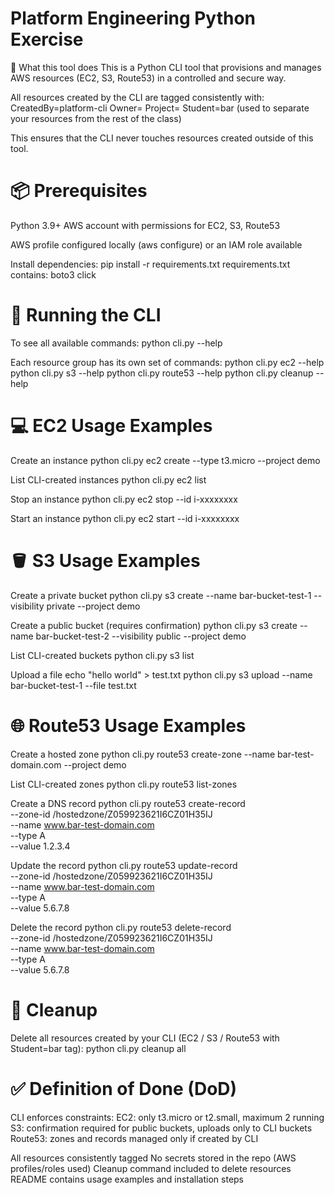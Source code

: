 # Platform Engineering Python Exercise
🎯 What this tool does
This is a Python CLI tool that provisions and manages AWS resources (EC2, S3, Route53) in a 
controlled and secure way.

All resources created by the CLI are tagged consistently with:
CreatedBy=platform-cli
Owner=<username>
Project=<project>
Student=bar (used to separate your resources from the rest of the class)

This ensures that the CLI never touches resources created outside of this tool.

# 📦 Prerequisites
Python 3.9+
AWS account with permissions for EC2, S3, Route53

AWS profile configured locally (aws configure) or an IAM role available

Install dependencies:
pip install -r requirements.txt
requirements.txt contains:
boto3
click

# 🚀 Running the CLI
To see all available commands:
python cli.py --help

Each resource group has its own set of commands:
python cli.py ec2 --help
python cli.py s3 --help
python cli.py route53 --help
python cli.py cleanup --help

# 💻 EC2 Usage Examples
Create an instance
python cli.py ec2 create --type t3.micro --project demo

List CLI-created instances
python cli.py ec2 list

Stop an instance
python cli.py ec2 stop --id i-xxxxxxxx

Start an instance
python cli.py ec2 start --id i-xxxxxxxx

# 🪣 S3 Usage Examples
Create a private bucket
python cli.py s3 create --name bar-bucket-test-1 --visibility private --project demo

Create a public bucket (requires confirmation)
python cli.py s3 create --name bar-bucket-test-2 --visibility public --project demo

List CLI-created buckets
python cli.py s3 list

Upload a file
echo "hello world" > test.txt
python cli.py s3 upload --name bar-bucket-test-1 --file test.txt

# 🌐 Route53 Usage Examples
Create a hosted zone
python cli.py route53 create-zone --name bar-test-domain.com --project demo

List CLI-created zones
python cli.py route53 list-zones

Create a DNS record
python cli.py route53 create-record \
  --zone-id /hostedzone/Z059923621I6CZ01H35IJ \
  --name www.bar-test-domain.com \
  --type A \
  --value 1.2.3.4

Update the record
python cli.py route53 update-record \
  --zone-id /hostedzone/Z059923621I6CZ01H35IJ \
  --name www.bar-test-domain.com \
  --type A \
  --value 5.6.7.8

Delete the record
python cli.py route53 delete-record \
  --zone-id /hostedzone/Z059923621I6CZ01H35IJ \
  --name www.bar-test-domain.com \
  --type A \
  --value 5.6.7.8

# 🧹 Cleanup
Delete all resources created by your CLI (EC2 / S3 / Route53 with Student=bar tag):
python cli.py cleanup all

# ✅ Definition of Done (DoD)
CLI enforces constraints:
EC2: only t3.micro or t2.small, maximum 2 running
S3: confirmation required for public buckets, uploads only to CLI buckets
Route53: zones and records managed only if created by CLI

All resources consistently tagged
No secrets stored in the repo (AWS profiles/roles used)
Cleanup command included to delete resources
README contains usage examples and installation steps
